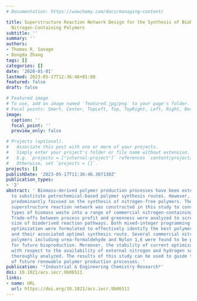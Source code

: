 ```yaml
---
# Documentation: https://wowchemy.com/docs/managing-content/

title: Superstructure Reaction Network Design for the Synthesis of Biobased Sustainable
  Nitrogen-Containing Polymers
subtitle: ''
summary: ''
authors:
- Thomas R. Savage
- Dongda Zhang
tags: []
categories: []
date: '2020-01-01'
lastmod: 2023-05-17T12:36:46+01:00
featured: false
draft: false

# Featured image
# To use, add an image named `featured.jpg/png` to your page's folder.
# Focal points: Smart, Center, TopLeft, Top, TopRight, Left, Right, BottomLeft, Bottom, BottomRight.
image:
  caption: ''
  focal_point: ''
  preview_only: false

# Projects (optional).
#   Associate this post with one or more of your projects.
#   Simply enter your project's folder or file name without extension.
#   E.g. `projects = ["internal-project"]` references `content/project/deep-learning/index.md`.
#   Otherwise, set `projects = []`.
projects: []
publishDate: '2023-05-17T11:36:46.307130Z'
publication_types:
- '2'
abstract: ' Biomass-derived polymer production processes have been extensively studied
  to substitute petrochemical-based polymer synthesis routes. However, previous research
  predominantly focused on the synthesis of nitrogen-free polymers. Therefore, a novel
  superstructure reaction network was constructed in this study to convert different
  types of biomass waste into a range of commercial nitrogen-containing polymers.
  Trade-offs between process profit and greenness were analyzed to screen the large
  size of bioderived reaction pathways. Both mixed-integer programming and multiobjective
  optimization were formulated to effectively identify the best polymer candidates
  and their associated optimal synthesis route. Several commercial nitrogen-containing
  polymers including urea-formaldehyde and Nylon 1,6 were found to be promising candidates
  for future bioproduction. Moreover, the stability of current optimization results
  with respect to the availability of external nitrogen and hydrogen sources was also
  thoroughly analyzed. The results of this study can be used to guide the development
  of future renewable polymer production processes. '
publication: '*Industrial & Engineering Chemistry Research*'
doi: 10.1021/acs.iecr.9b06511
links:
- name: URL
  url: https://doi.org/10.1021/acs.iecr.9b06511
---
```

